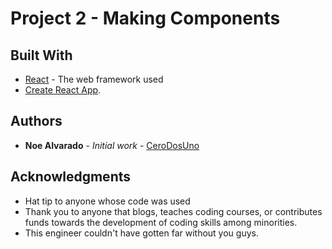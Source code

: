 # Project 2 - Making Components


## Built With

* [React](nuull) - The web framework used
* [Create React App](https://github.com/facebook/create-react-app).

## Authors

* **Noe Alvarado** - *Initial work* - [CeroDosUno](https://github.com/CeroDosUno)

## Acknowledgments

* Hat tip to anyone whose code was used
* Thank you to anyone that blogs, teaches coding courses, or contributes funds towards the development of coding skills among minorities.
* This engineer couldn't have gotten far without you guys.
